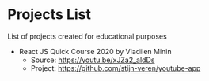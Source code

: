 # Projects List
List of projects created for educational purposes

* React JS Quick Course 2020 by Vladilen Minin 
  * Source: https://youtu.be/xJZa2_aldDs
  * Project: https://github.com/stijn-veren/youtube-app
